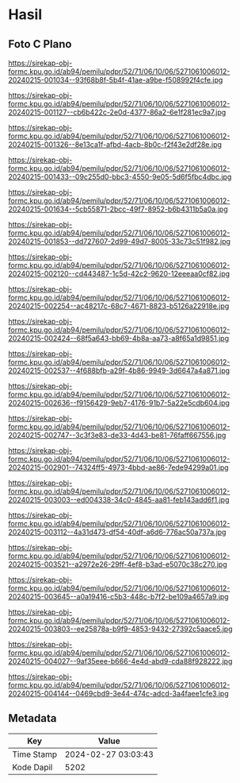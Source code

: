 # Hasil

## Foto C Plano

https://sirekap-obj-formc.kpu.go.id/ab94/pemilu/pdpr/52/71/06/10/06/5271061006012-20240215-001034--93f68b8f-5b4f-41ae-a9be-f508992f4cfe.jpg

https://sirekap-obj-formc.kpu.go.id/ab94/pemilu/pdpr/52/71/06/10/06/5271061006012-20240215-001127--cb6b422c-2e0d-4377-86a2-6e1f281ec9a7.jpg

https://sirekap-obj-formc.kpu.go.id/ab94/pemilu/pdpr/52/71/06/10/06/5271061006012-20240215-001326--8e13ca1f-afbd-4acb-8b0c-f2f43e2df28e.jpg

https://sirekap-obj-formc.kpu.go.id/ab94/pemilu/pdpr/52/71/06/10/06/5271061006012-20240215-001433--09c255d0-bbc3-4550-9e05-5d6f5fbc4dbc.jpg

https://sirekap-obj-formc.kpu.go.id/ab94/pemilu/pdpr/52/71/06/10/06/5271061006012-20240215-001634--5cb55871-2bcc-49f7-8952-b6b4311b5a0a.jpg

https://sirekap-obj-formc.kpu.go.id/ab94/pemilu/pdpr/52/71/06/10/06/5271061006012-20240215-001853--dd727607-2d99-49d7-8005-33c73c51f982.jpg

https://sirekap-obj-formc.kpu.go.id/ab94/pemilu/pdpr/52/71/06/10/06/5271061006012-20240215-002120--cd443487-1c5d-42c2-9620-12eeeaa0cf82.jpg

https://sirekap-obj-formc.kpu.go.id/ab94/pemilu/pdpr/52/71/06/10/06/5271061006012-20240215-002254--ac48217c-68c7-4671-8823-b5126a22918e.jpg

https://sirekap-obj-formc.kpu.go.id/ab94/pemilu/pdpr/52/71/06/10/06/5271061006012-20240215-002424--68f5a643-bb69-4b8a-aa73-a8f65a1d9851.jpg

https://sirekap-obj-formc.kpu.go.id/ab94/pemilu/pdpr/52/71/06/10/06/5271061006012-20240215-002537--4f688bfb-a29f-4b86-9949-3d6647a4a871.jpg

https://sirekap-obj-formc.kpu.go.id/ab94/pemilu/pdpr/52/71/06/10/06/5271061006012-20240215-002636--f9156429-9eb7-4176-91b7-5a22e5cdb604.jpg

https://sirekap-obj-formc.kpu.go.id/ab94/pemilu/pdpr/52/71/06/10/06/5271061006012-20240215-002747--3c3f3e83-de33-4d43-be81-76faff667556.jpg

https://sirekap-obj-formc.kpu.go.id/ab94/pemilu/pdpr/52/71/06/10/06/5271061006012-20240215-002901--74324ff5-4973-4bbd-ae86-7ede94299a01.jpg

https://sirekap-obj-formc.kpu.go.id/ab94/pemilu/pdpr/52/71/06/10/06/5271061006012-20240215-003003--ed004338-34c0-4845-aa81-feb143add6f1.jpg

https://sirekap-obj-formc.kpu.go.id/ab94/pemilu/pdpr/52/71/06/10/06/5271061006012-20240215-003112--4a31d473-df54-40df-a6d6-776ac50a737a.jpg

https://sirekap-obj-formc.kpu.go.id/ab94/pemilu/pdpr/52/71/06/10/06/5271061006012-20240215-003521--a2972e26-29ff-4ef8-b3ad-e5070c38c270.jpg

https://sirekap-obj-formc.kpu.go.id/ab94/pemilu/pdpr/52/71/06/10/06/5271061006012-20240215-003645--a0a19416-c5b3-448c-b7f2-be109a4657a9.jpg

https://sirekap-obj-formc.kpu.go.id/ab94/pemilu/pdpr/52/71/06/10/06/5271061006012-20240215-003803--ee25878a-b9f9-4853-9432-27392c5aace5.jpg

https://sirekap-obj-formc.kpu.go.id/ab94/pemilu/pdpr/52/71/06/10/06/5271061006012-20240215-004027--9af35eee-b666-4e4d-abd9-cda88f928222.jpg

https://sirekap-obj-formc.kpu.go.id/ab94/pemilu/pdpr/52/71/06/10/06/5271061006012-20240215-004144--0469cbd9-3e44-474c-adcd-3a4faee1cfe3.jpg


## Metadata

| Key        | Value               |
| ---------- | ------------------- |
| Time Stamp | 2024-02-27 03:03:43 |
| Kode Dapil | 5202                |



